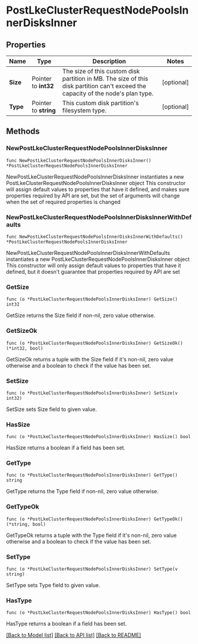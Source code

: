 # PostLkeClusterRequestNodePoolsInnerDisksInner

## Properties

Name | Type | Description | Notes
------------ | ------------- | ------------- | -------------
**Size** | Pointer to **int32** | The size of this custom disk partition in MB. The size of this disk partition can&#39;t exceed the capacity of the node&#39;s plan type. | [optional] 
**Type** | Pointer to **string** | This custom disk partition&#39;s filesystem type. | [optional] 

## Methods

### NewPostLkeClusterRequestNodePoolsInnerDisksInner

`func NewPostLkeClusterRequestNodePoolsInnerDisksInner() *PostLkeClusterRequestNodePoolsInnerDisksInner`

NewPostLkeClusterRequestNodePoolsInnerDisksInner instantiates a new PostLkeClusterRequestNodePoolsInnerDisksInner object
This constructor will assign default values to properties that have it defined,
and makes sure properties required by API are set, but the set of arguments
will change when the set of required properties is changed

### NewPostLkeClusterRequestNodePoolsInnerDisksInnerWithDefaults

`func NewPostLkeClusterRequestNodePoolsInnerDisksInnerWithDefaults() *PostLkeClusterRequestNodePoolsInnerDisksInner`

NewPostLkeClusterRequestNodePoolsInnerDisksInnerWithDefaults instantiates a new PostLkeClusterRequestNodePoolsInnerDisksInner object
This constructor will only assign default values to properties that have it defined,
but it doesn't guarantee that properties required by API are set

### GetSize

`func (o *PostLkeClusterRequestNodePoolsInnerDisksInner) GetSize() int32`

GetSize returns the Size field if non-nil, zero value otherwise.

### GetSizeOk

`func (o *PostLkeClusterRequestNodePoolsInnerDisksInner) GetSizeOk() (*int32, bool)`

GetSizeOk returns a tuple with the Size field if it's non-nil, zero value otherwise
and a boolean to check if the value has been set.

### SetSize

`func (o *PostLkeClusterRequestNodePoolsInnerDisksInner) SetSize(v int32)`

SetSize sets Size field to given value.

### HasSize

`func (o *PostLkeClusterRequestNodePoolsInnerDisksInner) HasSize() bool`

HasSize returns a boolean if a field has been set.

### GetType

`func (o *PostLkeClusterRequestNodePoolsInnerDisksInner) GetType() string`

GetType returns the Type field if non-nil, zero value otherwise.

### GetTypeOk

`func (o *PostLkeClusterRequestNodePoolsInnerDisksInner) GetTypeOk() (*string, bool)`

GetTypeOk returns a tuple with the Type field if it's non-nil, zero value otherwise
and a boolean to check if the value has been set.

### SetType

`func (o *PostLkeClusterRequestNodePoolsInnerDisksInner) SetType(v string)`

SetType sets Type field to given value.

### HasType

`func (o *PostLkeClusterRequestNodePoolsInnerDisksInner) HasType() bool`

HasType returns a boolean if a field has been set.


[[Back to Model list]](../README.md#documentation-for-models) [[Back to API list]](../README.md#documentation-for-api-endpoints) [[Back to README]](../README.md)


